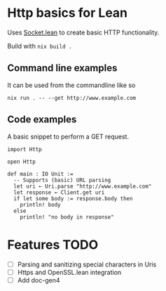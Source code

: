 # Http basics for Lean

Uses [Socket.lean](https://github.com/xubaiw/Socket.lean) to create basic HTTP functionality. 

Build with `nix build .`

## Command line examples

It can be used from the commandline like so

```
nix run . -- --get http://www.example.com
```

## Code examples

A basic snippet to perform a GET request.

```lean
import Http

open Http

def main : IO Unit :=
  -- Supports (basic) URL parsing
  let uri ← Uri.parse "http://www.example.com"
  let response ← Client.get uri
  if let some body := response.body then
    println! body
  else
    println! "no body in response"
```

# Features TODO

- [ ] Parsing and sanitizing special characters in Uris
- [ ] Https and OpenSSL.lean integration
- [ ] Add doc-gen4
